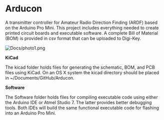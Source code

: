 # Arducon
A transmitter controller for Amateur Radio Direction Finding (ARDF) based on the Arduino Pro Mini. This project includes everything needed to create printed circuit boards and executable software. A complete Bill of Material (BOM) is provided in csv format that can be uploaded to Digi-Key.

![Docs/photo1.png](Docs/Arducon1.png)

<b>KiCad</b>

The kicad folder holds files for generating the schematic, BOM, and PCB files using KiCad. On an OS X system the kicad directory should be placed in ~/Documents/GitHub/Arducon.

<b>Software</b>

The Software folder holds files for compiling executable code using either the Arduino IDE or Atmel Studio 7. The latter provides better debugging tools. Both IDEs will build the same functional executable code for flashing into an Arduino Pro Mini.
